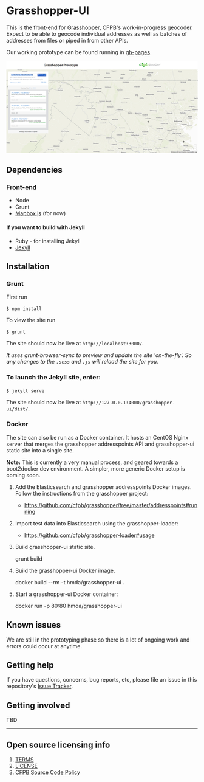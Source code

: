 # Grasshopper-UI

This is the front-end for [Grasshopper](https://github.com/cfpb/grasshopper), CFPB's work-in-progress geocoder.
Expect to be able to geocode individual addresses as well as batches of addresses from files or piped in from other APIs.

Our working prototype can be found running in [gh-pages](http://cfpb.github.io/grasshopper-ui/dist/)

![Screenshot](screenshot.png)

## Dependencies

### Front-end

- Node
- Grunt
- [Mapbox.js](https://www.mapbox.com/mapbox.js/api/v2.1.5/) (for now)

#### If you want to build with Jekyll

- Ruby - for installing Jekyll
- [Jekyll](http://jekyllrb.com/docs/installation/)

## Installation

### Grunt

First run

```shell
$ npm install
```

To view the site run

```
$ grunt
```

The site should now be live at `http://localhost:3000/`.

*It uses grunt-browser-sync to preview and update the site 'on-the-fly'. So any changes to the `.scss` and `.js` will reload the site for you.*

### To launch the Jekyll site, enter:

```shell
$ jekyll serve
```

The site should now be live at `http://127.0.0.1:4000/grasshopper-ui/dist/`.

### Docker

The site can also be run as a Docker container.  It hosts an CentOS Nginx server that merges the grasshopper addresspoints API and grasshopper-ui static site into a single site.

**Note:** This is currently a very manual process, and geared towards a boot2docker dev environment.  A simpler, more generic Docker setup is coming soon.

1. Add the Elasticsearch and grasshopper addresspoints Docker images.  Follow
   the instructions from the grasshopper project:

    * https://github.com/cfpb/grasshopper/tree/master/addresspoints#running

1. Import test data into Elasticsearch using the grasshopper-loader:

    * https://github.com/cfpb/grasshopper-loader#usage

1. Build grasshopper-ui static site.

    grunt build

1. Build the grasshopper-ui Docker image.

    docker build --rm -t hmda/grasshopper-ui .

1. Start a grasshopper-ui Docker container:

    docker run -p 80:80 hmda/grasshopper-ui


## Known issues

We are still in the prototyping phase so there is a lot of ongoing work and errors could occur at anytime.

## Getting help

If you have questions, concerns, bug reports, etc, please file an issue in this repository's [Issue Tracker](https://github.com/cfpb/grasshopper-ui/issues).

## Getting involved

TBD

----

## Open source licensing info
1. [TERMS](TERMS.md)
2. [LICENSE](LICENSE)
3. [CFPB Source Code Policy](https://github.com/cfpb/source-code-policy/)

